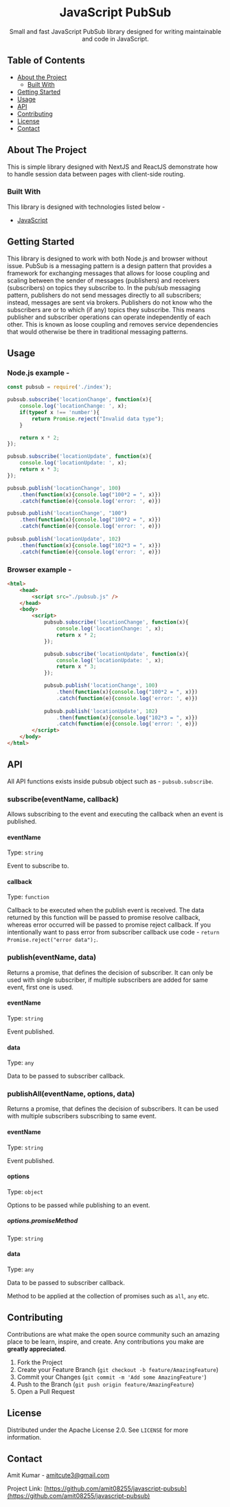 
<!-- PROJECT LOGO -->
<br />
<p align="center">
  <h1 align="center">JavaScript PubSub</h1>

  <p align="center">
    Small and fast JavaScript PubSub library designed for writing maintainable and code in JavaScript.
    <br />
  </p>
</p>



<!-- TABLE OF CONTENTS -->
## Table of Contents

* [About the Project](#about-the-project)
  * [Built With](#built-with)
* [Getting Started](#getting-started)
* [Usage](#usage)
* [API](#api)
* [Contributing](#contributing)
* [License](#license)
* [Contact](#contact)


<!-- ABOUT THE PROJECT -->
## About The Project
This is simple library designed with NextJS and ReactJS demonstrate how to handle session data between pages with client-side routing.

### Built With
This library is designed with technologies listed below - 
* [JavaScript](https://www.javascript.com/)


<!-- GETTING STARTED -->
## Getting Started

This library is designed to work with both Node.js and browser without issue. PubSub is a messaging pattern is a design pattern that provides a framework for exchanging messages that allows for loose coupling and scaling between the sender of messages (publishers) and receivers (subscribers) on topics they subscribe to.
In the pub/sub messaging pattern, publishers do not send messages directly to all subscribers; instead, messages are sent via brokers. Publishers do not know who the subscribers are or to which (if any) topics they subscribe. This means publisher and subscriber operations can operate independently of each other. This is known as loose coupling and removes service dependencies that would otherwise be there in traditional messaging patterns.


<!-- USAGE EXAMPLES -->
## Usage

### Node.js example -

```js
const pubsub = require('./index');

pubsub.subscribe('locationChange', function(x){
    console.log('locationChange: ', x);
    if(typeof x !== 'number'){
        return Promise.reject("Invalid data type");
    }

    return x * 2;
});

pubsub.subscribe('locationUpdate', function(x){
    console.log('locationUpdate: ', x);
    return x * 3;
});

pubsub.publish('locationChange', 100)
    .then(function(x){console.log("100*2 = ", x)})
    .catch(function(e){console.log('error: ', e)})

pubsub.publish('locationChange', "100")
    .then(function(x){console.log("100*2 = ", x)})
    .catch(function(e){console.log('error: ', e)})
    
pubsub.publish('locationUpdate', 102)
    .then(function(x){console.log("102*3 = ", x)})
    .catch(function(e){console.log('error: ', e)})
```

### Browser example -

```html
<html>
    <head>
        <script src="./pubsub.js" />
    </head>
    <body>
        <script>
            pubsub.subscribe('locationChange', function(x){
                console.log('locationChange: ', x);
                return x * 2;
            });

            pubsub.subscribe('locationUpdate', function(x){
                console.log('locationUpdate: ', x);
                return x * 3;
            });

            pubsub.publish('locationChange', 100)
                .then(function(x){console.log("100*2 = ", x)})
                .catch(function(e){console.log('error: ', e)})
                
            pubsub.publish('locationUpdate', 102)
                .then(function(x){console.log("102*3 = ", x)})
                .catch(function(e){console.log('error: ', e)})
        </script>
    </body>
</html>
```

<!-- API -->

## API

All API functions exists inside pubsub object such as - `pubsub.subscribe`.

### subscribe(eventName, callback)

Allows subscribing to the event and executing the callback when an event is published.

#### eventName

Type: `string`

Event to subscribe to.

#### callback

Type: `function`

Callback to be executed when the publish event is received. The data returned by this function will be passed to promise resolve callback, whereas error occurred will be passed to promise reject callback. If you intentionally want to pass error from subscriber callback use code - `return Promise.reject("error data");`.

### publish(eventName, data)

Returns a promise, that defines the decision of subscriber. It can only be used with single subscriber, if multiple subscribers are added for same event, first one is used.

#### eventName

Type: `string`

Event published.

#### data

Type: `any`

Data to be passed to subscriber callback.

### publishAll(eventName, options, data)

Returns a promise, that defines the decision of subscribers. It can be used with multiple subscribers subscribing to same event.

#### eventName

Type: `string`

Event published.

#### options

Type: `object`

Options to be passed while publishing to an event.

##### options.promiseMethod

Type: `string`

#### data

Type: `any`

Data to be passed to subscriber callback.

Method to be applied at the collection of promises such as `all`, `any` etc.

<!-- CONTRIBUTING -->
## Contributing

Contributions are what make the open source community such an amazing place to be learn, inspire, and create. Any contributions you make are **greatly appreciated**.

1. Fork the Project
2. Create your Feature Branch (`git checkout -b feature/AmazingFeature`)
3. Commit your Changes (`git commit -m 'Add some AmazingFeature'`)
4. Push to the Branch (`git push origin feature/AmazingFeature`)
5. Open a Pull Request



<!-- LICENSE -->
## License

Distributed under the Apache License 2.0. See `LICENSE` for more information.



<!-- CONTACT -->
## Contact

Amit Kumar - amitcute3@gmail.com

Project Link: [https://github.com/amit08255/javascript-pubsub](https://github.com/amit08255/javascript-pubsub)

